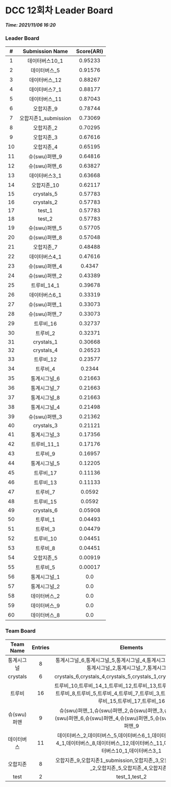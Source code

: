 # DCC 12회차 Leader Board
***Time: 2021/11/06 16:20***

### Leader Board

|#|Submission Name|Score(ARI)|
|:---:|:---:|:---:|
|1|데이터버스10_1|0.95233|
|2|데이터버스_5|0.91576|
|3|데이터버스_12|0.88267|
|4|데이터버스7_1|0.88177|
|5|데이터버스_11|0.87043|
|6|오합지존_9|0.78744|
|7|오합지존1_submission|0.73069|
|8|오합지존_2|0.70295|
|9|오합지존_3|0.67616|
|10|오합지존_4|0.65195|
|11|슈(swu)퍼맨_9|0.64816|
|12|슈(swu)퍼맨_6|0.63827|
|13|데이터버스3_1|0.63668|
|14|오합지존_10|0.62117|
|15|crystals_5|0.57783|
|16|crystals_2|0.57783|
|17|test_1|0.57783|
|18|test_2|0.57783|
|19|슈(swu)퍼맨_5|0.57705|
|20|슈(swu)퍼맨_8|0.57048|
|21|오합지존_7|0.48488|
|22|데이터버스4_1|0.47616|
|23|슈(swu)퍼맨_4|0.4347|
|24|슈(swu)퍼맨_2|0.43389|
|25|트루비_14_1|0.39678|
|26|데이터버스6_1|0.33319|
|27|슈(swu)퍼맨_1|0.33073|
|28|슈(swu)퍼맨_7|0.33073|
|29|트루비_16|0.32737|
|30|트루비_2|0.32371|
|31|crystals_1|0.30668|
|32|crystals_4|0.26523|
|33|트루비_12|0.23577|
|34|트루비_4|0.2344|
|35|통계시그널_6|0.21663|
|36|통계시그널_7|0.21663|
|37|통계시그널_8|0.21663|
|38|통계시그널_4|0.21498|
|39|슈(swu)퍼맨_3|0.21362|
|40|crystals_3|0.21121|
|41|통계시그널_3|0.17356|
|42|트루비_11_1|0.17176|
|43|트루비_9|0.16957|
|44|통계시그널_5|0.12205|
|45|트루비_17|0.11136|
|46|트루비_13|0.11133|
|47|트루비_7|0.0592|
|48|트루비_15|0.0592|
|49|crystals_6|0.05908|
|50|트루비_1|0.04493|
|51|트루비_3|0.04479|
|52|트루비_10|0.04451|
|53|트루비_8|0.04451|
|54|오합지존_5|0.00919|
|55|트루비_5|0.00017|
|56|통계시그널_1|0.0|
|57|통계시그널_2|0.0|
|58|데이터버스_2|0.0|
|59|데이터버스_9|0.0|
|60|데이터버스_8|0.0|

### Team Board

|Team Name|Entries|Elements|
|:---:|:---:|:---:|
|통계시그널|8|통계시그널_6,통계시그널_5,통계시그널_4,통계시그널_1,통계시그널_3,통계시그널_2,통계시그널_7,통계시그널_8|
|crystals|6|crystals_6,crystals_4,crystals_5,crystals_1,crystals_2,crystals_3|
|트루비|16|트루비_10,트루비_14_1,트루비_12,트루비_13,트루비_11_1,트루비_9,트루비_8,트루비_5,트루비_4,트루비_7,트루비_3,트루비_2,트루비_1,트루비_15,트루비_17,트루비_16|
|슈(swu)퍼맨|9|슈(swu)퍼맨_1,슈(swu)퍼맨_2,슈(swu)퍼맨_3,슈(swu)퍼맨_7,슈(swu)퍼맨_6,슈(swu)퍼맨_4,슈(swu)퍼맨_5,슈(swu)퍼맨_8,슈(swu)퍼맨_9|
|데이터버스|11|데이터버스_2,데이터버스_5,데이터버스6_1,데이터버스_9,데이터버스4_1,데이터버스_8,데이터버스_12,데이터버스_11,데이터버스7_1,데이터버스10_1,데이터버스3_1|
|오합지존|8|오합지존_9,오합지존1_submission,오합지존_3,오합지존_10,오합지존_2,오합지존_5,오합지존_4,오합지존_7|
|test|2|test_1,test_2|

